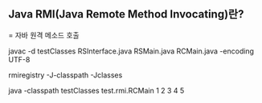 ## Java RMI(Java Remote Method Invocating)란?

= 자바 원격 메소드 호출





javac -d testClasses RSInterface.java RSMain.java RCMain.java -encoding UTF-8

rmiregistry -J-classpath -Jclasses

java -classpath testClasses test.rmi.RCMain 1 2 3 4 5


